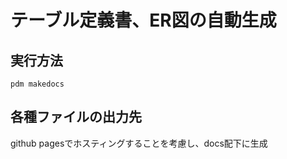 # テーブル定義書、ER図の自動生成

## 実行方法

```
pdm makedocs
```

## 各種ファイルの出力先

github pagesでホスティングすることを考慮し、docs配下に生成